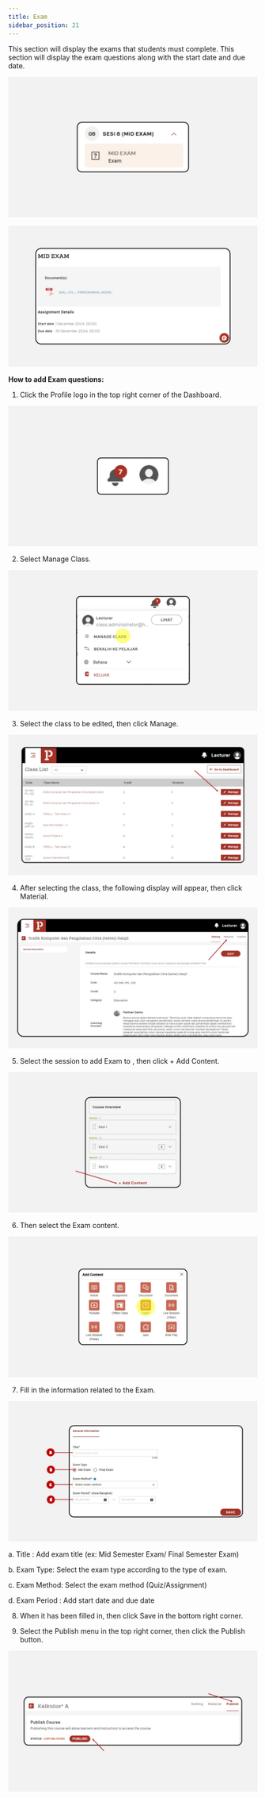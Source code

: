 ```yaml
---
title: Exam
sidebar_position: 21
---
```

This section will display the exams that students must complete. This section will display the exam questions along with the start date and due date.

![](/img/degree-lecture-exam-8.jpg)

![](/img/degree-lecture-exam-6.jpg)

**How to add Exam questions:**

1. Click the Profile logo in the top right corner of the Dashboard.

![](/img/degree-lecture-manage-class.jpg)

2. Select Manage Class.

![](/img/degree-lecture-manage-class-2.jpg)

3. Select the class to be edited, then click Manage.

![](/img/degree-lecture-manage-class-3.jpg)

4. After selecting the class, the following display will appear, then click Material.

![](/img/degree-lecture-manage-class-4.jpg)

5. Select the session to add Exam to , then click + Add Content.

![](/img/articlee-5.jpg)

6. Then select the Exam content.

![](/img/degree-lecture-exam-3.jpg)

7. Fill in the information related to the Exam.

![](/img/degree-lecture-exam-4.jpg)

a. Title : Add exam title (ex: Mid Semester Exam/ Final Semester Exam)

b. Exam Type: Select the exam type according to the type of exam.

c. Exam Method: Select the exam method (Quiz/Assignment)

d. Exam Period : Add start date and due date



8. When it has been filled in, then click Save in the bottom right corner.

9. Select the Publish menu in the top right corner, then click the Publish button.

![](/img/degree-lecture-publish.jpg)
